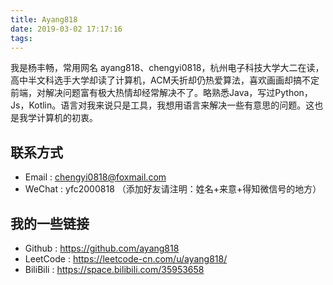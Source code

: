 ```yaml
---
title: Ayang818 
date: 2019-03-02 17:17:16
tags:
---
```


我是杨丰畅，常用网名 ayang818、chengyi0818，杭州电子科技大学大二在读，高中半文科选手大学却读了计算机，ACM夭折却仍热爱算法，喜欢画画却搞不定前端，对解决问题富有极大热情却经常解决不了。略熟悉Java，写过Python，Js，Kotlin。语言对我来说只是工具，我想用语言来解决一些有意思的问题。这也是我学计算机的初衷。

## 联系方式
- Email : chengyi0818@foxmail.com
- WeChat : yfc2000818 （添加好友请注明：姓名+来意+得知微信号的地方）

## 我的一些链接
- Github : https://github.com/ayang818
- LeetCode : https://leetcode-cn.com/u/ayang818/
- BiliBili : https://space.bilibili.com/35953658